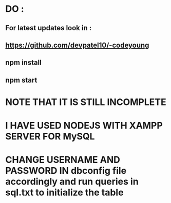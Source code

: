 # DO : 

## For latest updates look in : 
## https://github.com/devpatel10/-codeyoung


## npm install

## npm start

# NOTE THAT IT IS STILL INCOMPLETE

# I HAVE USED NODEJS WITH XAMPP SERVER FOR MySQL

# CHANGE USERNAME AND PASSWORD IN dbconfig file accordingly and run queries in sql.txt to initialize the table